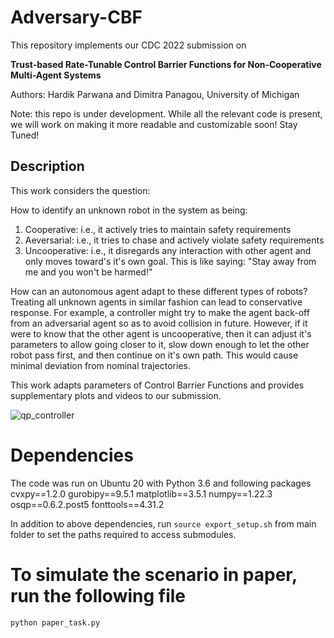 # Adversary-CBF


This repository implements our CDC 2022 submission on 

**Trust-based Rate-Tunable Control Barrier Functions for Non-Cooperative Multi-Agent Systems**

Authors: Hardik Parwana and Dimitra Panagou, University of Michigan

Note: this repo is under development. While all the relevant code is present, we will work on making it more readable and customizable soon! Stay Tuned!

## Description
This work considers the question: 

How to identify an unknown robot in the system as being:
1. Cooperative: i.e., it actively tries to maintain safety requirements
2. Aeversarial: i.e., it tries to chase and actively violate safety requirements
3. Uncooperative: i.e., it disregards any interaction with other agent and only moves toward's it's own goal. This is like saying: "Stay away from me and you won't be harmed!"

How can an autonomous agent adapt to these different types of robots? Treating all unknown agents in similar fashion can lead to conservative response. For example, a controller might try to make the agent back-off from an adversarial agent so as to avoid collision in future. However, if it were to know that the other agent is uncooperative, then it can adjust it's parameters to allow going closer to it, slow down enough to let the other robot pass first, and then continue on it's own path. This would cause minimal deviation from nominal trajectories.

This work adapts parameters of Control Barrier Functions and provides supplementary plots and videos to our submission.


![qp_controller](https://user-images.githubusercontent.com/19849515/134256967-0d5b1f4b-aed0-45e7-9f2e-5376c2b713ca.png)

# Dependencies
The code was run on Ubuntu 20 with Python 3.6 and following packages
cvxpy==1.2.0
gurobipy==9.5.1
matplotlib==3.5.1
numpy==1.22.3
osqp==0.6.2.post5
fonttools==4.31.2

In addition to above dependencies, run `source export_setup.sh` from main folder to set the paths required to access submodules.

# To simulate the scenario in paper, run the following file
```
python paper_task.py
```
